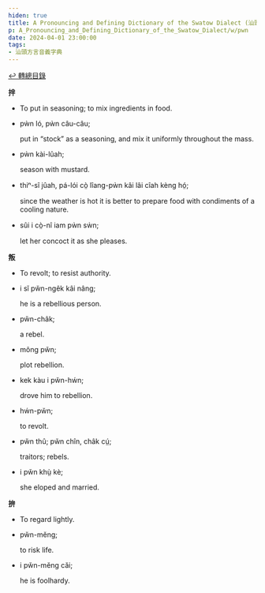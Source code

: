 ```yaml
---
hiden: true
title: A Pronouncing and Defining Dictionary of the Swatow Dialect (汕頭方言音義字典) / pwn
p: A_Pronouncing_and_Defining_Dictionary_of_the_Swatow_Dialect/w/pwn
date: 2024-04-01 23:00:00
tags: 
- 汕頭方言音義字典
---
```


[↩️ 轉總目錄](/A_Pronouncing_and_Defining_Dictionary_of_the_Swatow_Dialect)


**拌**
- To put in seasoning; to mix ingredients in food.

- pẁn ló, pẁn câu-câu;

  put in “stock” as a seasoning, and mix it uniformly throughout the mass.

- pẁn kài-lûah;

  season with mustard.

- thiⁿ-sî jûah, pá-lói cò̤ lîang-pẁn kâi lâi cîah kèng hó̤;

  since the weather is hot it is better to prepare food with condiments of a cooling nature.

- sûi i cò̤-nî iam pẁn sẁn;

  let her concoct it as she pleases.

**叛**
- To revolt; to resist authority.

- i sĭ pw̆n-ngêk kâi nâng;

  he is a rebellious person.

- pw̆n-châk;

  a rebel.

- mông pw̆n;

  plot rebellion.

- kek kàu i pw̆n-hẃn;

  drove him to rebellion.

- hẃn-pw̆n;

  to revolt.

- pw̆n thû; pw̆n chîn, châk cṳ́;

  traitors; rebels.

- i pw̆n khṳ̀ kè;

  she eloped and married.

**拚**
- To regard lightly.

- pw̆n-mĕng;

  to risk life.

- i pw̆n-mĕng căi;

  he is foolhardy.